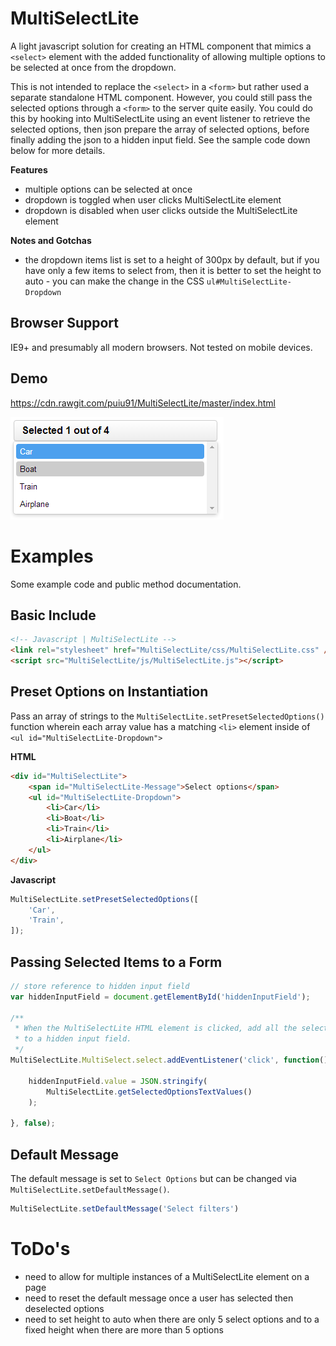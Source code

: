 # MultiSelectLite
A light javascript solution for creating an HTML component that mimics a ```<select>``` element with the added functionality of allowing multiple options to be selected at once from the dropdown.

This is not intended to replace the ```<select>``` in a ```<form>``` but rather used a separate standalone HTML component. However, you could still pass the selected options through a ```<form>``` to the server quite easily. You could do this by hooking into MultiSelectLite using an event listener to retrieve the selected options, then json prepare the array of selected options, before finally adding the json to a hidden input field. See the sample code down below for more details.

**Features**
* multiple options can be selected at once
* dropdown is toggled when user clicks MultiSelectLite element
* dropdown is disabled when user clicks outside the MultiSelectLite element

**Notes and Gotchas**
* the dropdown items list is set to a height of 300px by default, but if you have only a few items to select from, then it is better to set the height to auto - you can make the change in the CSS ```ul#MultiSelectLite-Dropdown ```

## Browser Support
IE9+ and presumably all modern browsers. Not tested on mobile devices.

## Demo

https://cdn.rawgit.com/puiu91/MultiSelectLite/master/index.html

![Image of MultiSelectLite](https://raw.githubusercontent.com/puiu91/MultiSelectLite/master/demo.png)

# Examples

Some example code and public method documentation.

## Basic Include

```html
<!-- Javascript | MultiSelectLite -->
<link rel="stylesheet" href="MultiSelectLite/css/MultiSelectLite.css" /> 
<script src="MultiSelectLite/js/MultiSelectLite.js"></script>
```

## Preset Options on Instantiation

Pass an array of strings to the ```MultiSelectLite.setPresetSelectedOptions()``` function wherein each array value has a matching ```<li>``` element inside of ```<ul id="MultiSelectLite-Dropdown">```

**HTML**
```html
<div id="MultiSelectLite">
    <span id="MultiSelectLite-Message">Select options</span>
    <ul id="MultiSelectLite-Dropdown">
        <li>Car</li>
        <li>Boat</li>
        <li>Train</li>
        <li>Airplane</li>
    </ul>
</div>
```

**Javascript**
```javascript
MultiSelectLite.setPresetSelectedOptions([
    'Car',
    'Train',
]);
```

## Passing Selected Items to a Form

```javascript
// store reference to hidden input field
var hiddenInputField = document.getElementById('hiddenInputField');

/**
 * When the MultiSelectLite HTML element is clicked, add all the selected options
 * to a hidden input field.
 */
MultiSelectLite.MultiSelect.select.addEventListener('click', function() {

    hiddenInputField.value = JSON.stringify( 
        MultiSelectLite.getSelectedOptionsTextValues() 
    );
    
}, false);
```    

## Default Message

The default message is set to ```Select Options``` but can be changed via ```MultiSelectLite.setDefaultMessage()```.


```javascript
MultiSelectLite.setDefaultMessage('Select filters')
```

# ToDo's
* need to allow for multiple instances of a MultiSelectLite element on a page
* need to reset the default message once a user has selected then deselected options
* need to set height to auto when there are only 5 select options and to a fixed height when there are more than 5 options
